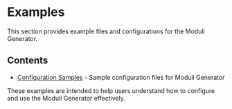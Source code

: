 # Examples

This section provides example files and configurations for the Moduli Generator.

## Contents

- [Configuration Samples](config_samples/) - Sample configuration files for Moduli Generator

These examples are intended to help users understand how to configure and use the Moduli Generator effectively.